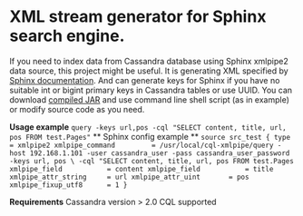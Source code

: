 # XML stream generator for Sphinx search engine.
If you need to index data from Cassandra database using Sphinx xmlpipe2 data source, this project might be useful.
It is generating XML specified by [Sphinx documentation](http://sphinxsearch.com/docs/current.html#xmlpipe2).
And can generate keys for Sphinx if you have no suitable int or bigint primary keys in Cassandra tables or use UUID.
You can download [compiled JAR](https://github.com/Denis-Mak/cql-xmlpipe/releases/download/1.0/cql-xmlpipe.1.0.tar.gz)
and use command line shell script (as in example) or modify source code as you need.

**Usage example**
    `query -keys url,pos -cql "SELECT content, title, url, pos FROM test.Pages"`
** Sphinx config example **
    `source src_test
    {
    type                    = xmlpipe2
    xmlpipe_command         = /usr/local/cql-xmlpipe/query -host 192.168.1.101 -user cassandra_user -pass cassandra_user_password -keys url, pos \
                                    -cql "SELECT content, title, url, pos FROM test.Pages
    xmlpipe_field           = content
    xmlpipe_field           = title
    xmlpipe_attr_string     = url
    xmlpipe_attr_uint       = pos
    xmlpipe_fixup_utf8      = 1
    }`

**Requirements**
   Cassandra version > 2.0
   CQL supported


